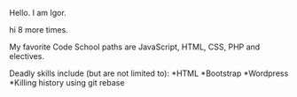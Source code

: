Hello. I am Igor.

hi 8 more times.

My favorite Code School paths are JavaScript, HTML, CSS, PHP and electives.

Deadly skills include (but are not limited to): 
	*HTML
	*Bootstrap
	*Wordpress
	*Killing history using git rebase